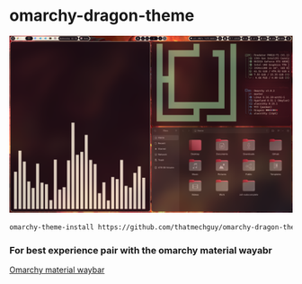 # omarchy-dragon-theme

![omarchy dragon preview](preview.png)

```bash
omarchy-theme-install https://github.com/thatmechguy/omarchy-dragon-theme
```


### For best experience pair with the omarchy material wayabr

[Omarchy material waybar](https://github.com/thatmechguy/omarchy-material-waybar.git)